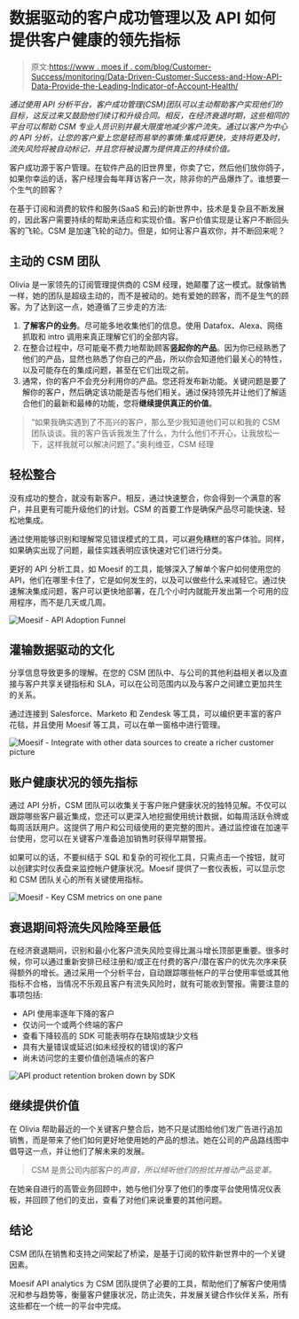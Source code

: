 # 数据驱动的客户成功管理以及 API 如何提供客户健康的领先指标

> 原文:[https://www . moes if . com/blog/Customer-Success/monitoring/Data-Driven-Customer-Success-and-How-API-Data-Provide-the-Leading-Indicator-of-Account-Health/](https://www.moesif.com/blog/customer-success/monitoring/Data-Driven-Customer-Success-and-How-API-Data-Provide-the-Leading-Indicator-of-Account-Health/)

*通过使用 API 分析平台，客户成功管理(CSM)团队可以主动帮助客户实现他们的目标，这反过来又鼓励他们续订和升级合同。相反，在经济衰退时期，这些相同的平台可以帮助 CSM 专业人员识别并最大限度地减少客户流失。通过以客户为中心的 API 分析，让您的客户爱上您是轻而易举的事情:集成将更快，支持将更及时，流失风险将被自动标记，并且您将被设置为提供真正的持续价值。*

客户成功源于客户管理。在软件产品的旧世界里，你卖了它，然后他们放你鸽子，如果你幸运的话，客户经理会每年拜访客户一次，除非你的产品爆炸了。谁想要一个生气的顾客？

在基于订阅和消费的软件和服务(SaaS 和云)的新世界中，技术是复杂且不断发展的，因此客户需要持续的帮助来适应和实现价值。客户价值实现是让客户不断回头客的飞轮。CSM 是加速飞轮的动力。但是，如何让客户喜欢你，并不断回来呢？

## 主动的 CSM 团队

Olivia 是一家领先的订阅管理提供商的 CSM 经理，她颠覆了这一模式。就像销售一样，她的团队是超级主动的，而不是被动的。她有爱她的顾客，而不是生气的顾客。为了达到这一点，她遵循了三步走的方法:

1.  **了解客户的业务**。尽可能多地收集他们的信息。使用 Datafox、Alexa、网络抓取和 intro 调用来真正理解它们的全部内容。
2.  在整合过程中，尽可能毫不费力地帮助顾客**竖起你的产品**。因为你已经熟悉了他们的产品，显然也熟悉了你自己的产品，所以你会知道他们最关心的特性，以及可能存在的集成问题，甚至在它们出现之前。
3.  通常，你的客户不会充分利用你的产品。您还将发布新功能。关键问题是要了解你的客户，然后确定该功能是否与他们相关。通过保持领先并让他们了解适合他们的最新和最棒的功能，您将**继续提供真正的价值**。

> “如果我确实遇到了不高兴的客户，那么至少我知道他们可以和我的 CSM 团队谈谈。我的客户告诉我发生了什么，为什么他们不开心，让我放松一下，这样我就可以解决问题了。”奥利维亚，CSM 经理

## 轻松整合

没有成功的整合，就没有新客户。相反，通过快速整合，你会得到一个满意的客户，并且更有可能升级他们的计划。CSM 的首要工作是确保产品尽可能快速、轻松地集成。

通过使用能够识别和理解常见错误模式的工具，可以避免糟糕的客户体验。同样，如果确实出现了问题，最佳实践表明应该快速对它们进行分类。

更好的 API 分析工具，如 Moesif 的工具，能够深入了解单个客户如何使用您的 API，他们在哪里卡住了，它是如何发生的，以及可以做些什么来减轻它。通过快速解决集成问题，客户可以更快地部署，在几个小时内就能开发出第一个可用的应用程序，而不是几天或几周。

![Moesif - API Adoption Funnel](../Images/20b92daebbd1f4d5f36ed5640650513d.png "Time To First Working App")

## 灌输数据驱动的文化

分享信息导致更多的理解。在您的 CSM 团队中、与公司的其他利益相关者以及直接与客户共享关键指标和 SLA，可以在公司范围内以及与客户之间建立更加共生的关系。

通过连接到 Salesforce、Marketo 和 Zendesk 等工具，可以编织更丰富的客户花毯，并且使用 Moesif 等工具，可以在单一窗格中进行管理。

![Moesif - Integrate with other data sources to create a richer customer picture](../Images/dfbf68e0cd243b89b633dcc9eb17f639.png "Connect to Other Tools and Sync Usage and More")

## 账户健康状况的领先指标

通过 API 分析，CSM 团队可以收集关于客户账户健康状况的独特见解。不仅可以跟踪哪些客户最近集成，您还可以更深入地挖掘使用统计数据，如每周活跃令牌或每周活跃用户。这提供了用户和公司级使用的更完整的图片。通过监控谁在加速平台使用，您可以在关键客户准备追加销售时获得早期警报。

如果可以的话，不要纠结于 SQL 和复杂的可视化工具，只需点击一个按钮，就可以创建实时仪表盘来监控帐户健康状况。Moesif 提供了一套仪表板，可以显示您和 CSM 团队关心的所有关键使用指标。

![Moesif - Key CSM metrics on one pane](../Images/2c8d46bf49d69302a5bb3c1101f51f21.png "Real-time Dashbaords to Monitor Account Health")

## 衰退期间将流失风险降至最低

在经济衰退期间，识别和最小化客户流失风险变得比漏斗增长顶部更重要。很多时候，你可以通过重新安排已经注册和/或正在付费的客户/潜在客户的优先次序来获得额外的增长。通过采用一个分析平台，自动跟踪哪些帐户的平台使用率低或其他指标不合格，当情况不乐观且客户有流失风险时，就有可能收到警报。需要注意的事项包括:

*   API 使用率逐年下降的客户
*   仅访问一个或两个终端的客户
*   查看下降较高的 SDK 可能表明存在缺陷或缺少文档
*   具有大量错误或延迟(如未经授权的错误)的客户
*   尚未访问您的主要价值创造端点的客户

![API product retention broken down by SDK](../Images/d36decee2c25b9ff31d2c10da3972d54.png)

## 继续提供价值

在 Olivia 帮助最近的一个关键客户整合后，她不只是试图给他们发广告进行追加销售，而是带来了他们如何更好地使用她的产品的想法。她在公司的产品路线图中倡导这一点，并让他们了解未来的发展。

> CSM 是贵公司内部客户的*声音，所以倾听他们的担忧并推动产品变革。*

在她亲自进行的高管业务回顾中，她与他们分享了他们的季度平台使用情况仪表板，并回顾了他们的支出，查看了对他们来说重要的其他问题。

## 结论

CSM 团队在销售和支持之间架起了桥梁，是基于订阅的软件新世界中的一个关键因素。

Moesif API analytics 为 CSM 团队提供了必要的工具，帮助他们了解客户使用情况和参与趋势等，衡量客户健康状况，防止流失，并发展关键合作伙伴关系，所有这些都在一个统一的平台中完成。